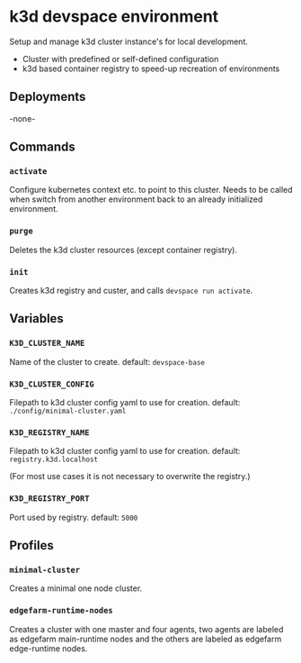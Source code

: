 # k3d devspace environment

Setup and manage k3d cluster instance's for local development.

* Cluster with predefined or self-defined configuration
* k3d based container registry to speed-up recreation of environments

## Deployments

-none-

## Commands

### `activate`

Configure kubernetes context etc. to point to this cluster.
Needs to be called when switch from another environment back
to an already initialized environment.

### `purge`

Deletes the k3d cluster resources (except container registry).

### `init`

Creates k3d registry and custer, and calls `devspace run activate`.

## Variables

### `K3D_CLUSTER_NAME`

Name of the cluster to create.
default: `devspace-base`

### `K3D_CLUSTER_CONFIG`

Filepath to k3d cluster config yaml to use for creation.
default: `./config/minimal-cluster.yaml`

### `K3D_REGISTRY_NAME`

Filepath to k3d cluster config yaml to use for creation.
default: `registry.k3d.localhost`

(For most use cases it is not necessary to overwrite the registry.)

### `K3D_REGISTRY_PORT`

Port used by registry.
default: `5000`

## Profiles

### `minimal-cluster`

Creates a minimal one node cluster.

### `edgefarm-runtime-nodes`

Creates a cluster with one master and four agents,
two agents are labeled as edgefarm main-runtime nodes and the others are
labeled as edgefarm edge-runtime nodes.
